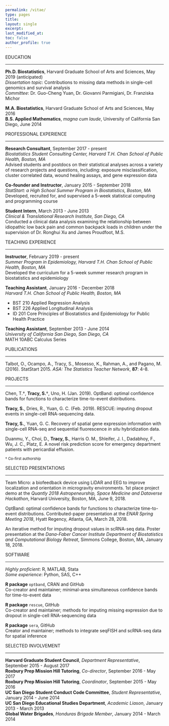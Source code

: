```yaml
---
permalink: /vitae/
type: pages
title:
layout: single
excerpt:
last_modified_at: 
toc: false
author_profile: true
---
```


EDUCATION

---

**Ph.D. Biostatistics**, Harvard Graduate School of Arts and Sciences, May 2019 (anticipated)  
*Dissertation topic*: Contributions to missing data methods in single-cell genomics and survival analysis  
*Committee*: Dr. Guo-Cheng Yuan, Dr. Giovanni Parmigiani, Dr. Franziska Michor  

**M.A. Biostatistics**, Harvard Graduate School of Arts and Sciences, May 2016  
**B.S. Applied Mathematics**, *magna cum laude*, University of California San Diego, June 2014  


PROFESSIONAL EXPERIENCE

---

**Research Consultant**, September 2017 - present  
*Biostatistics Student Consulting Center, Harvard T.H. Chan School of Public Health, Boston, MA*  
Advised students and postdocs on their statistical analyses across a variety of research projects and questions, including: exposure misclassification, cluster correlated data, wound healing assays, and gene expression data  

**Co-founder and Instructor**, January 2015 - September 2018  
*StatStart: a High School Summer Program in Biostatistics, Boston, MA*  
Developed, recruited for, and supervised a 5-week statistical computing and programming course  

**Student Intern**, March 2013 - June 2013  
*Clinical & Translational Research Institute, San Diego, CA*  
Conducted a clinical data analysis examining the relationship between idiopathic low back pain and common backpack loads in children under the supervision of Dr. Ronghui Xu and James Proudfoot, M.S.  


TEACHING EXPERIENCE

---

**Instructor**, February 2019 - present  
*Summer Program in Epidemiology, Harvard T.H. Chan School of Public Health, Boston, MA*   
Developed the curriculum for a 5-week summer research program in biostatistics and epidemiology  

**Teaching Assistant**, January 2016 - December 2018  
*Harvard T.H. Chan School of Public Health, Boston, MA*  
* BST 210 Applied Regression Analysis
* BST 226 Applied Longitudinal Analysis   
* ID 201 Core Principles of Biostatistics and Epidemiology for Public Health Practice  

**Teaching Assistant**, September 2013 - June 2014   
*University of California San Diego, San Diego, CA*   
MATH 10ABC Calculus Series  


PUBLICATIONS

---

Talbot, O., Ocampo, A., Tracy, S., Mosesso, K., Rahman, A., and Pagano, M. (2016). StatStart 2015. *ASA: The Statistics Teacher Network*, **87**: 4-8.


PROJECTS

---

Chen, T.&dagger;, **Tracy, S.**&dagger;, Uno, H. (Jan. 2019). OptBand: optimal confidence bands for functions to characterize time-to-event distributions. 
 
**Tracy, S.**, Dries, R., Yuan, G. C. (Feb. 2019). RESCUE: imputing dropout events in single-cell RNA-sequencing data.  

**Tracy, S.**, Yuan, G. C. Recovery of spatial gene expression information with single-cell RNA-seq and sequential fluorescence *in situ* hybridization data.  

Duanmu, Y., Choi, D., **Tracy, S.**, Harris O. M., Shleifer, J. I., Dadabhoy, F., Wu, J. C., Platz, E. A novel risk prediction score for emergency department patients with pericardial effusion.

<sub>&dagger; Co-first authorship</sub>


SELECTED PRESENTATIONS

---

Team Micro: a biofeedback device using LiDAR and EEG to improve localization and orientation in microgravity environments. 1st place project demo at the *Quantly 2018 Astropeneurship, Space Medicine and Dataverse Hackathon*, Harvard University, Boston, MA, June 9, 2018.

OptBand: optimal confidence bands for functions to characterize time-to-event distributions. Contributed-paper presentation at the *ENAR Spring Meeting 2018*, Hyatt Regency, Atlanta, GA, March 28, 2018.

An iterative method for imputing dropout values in scRNA-seq data. Poster presentation at the *Dana-Faber Cancer Institute Department of Biostatistics and Computational Biology Retreat*, Simmons College, Boston, MA, January 18, 2018.


SOFTWARE

---

*Highly proficient*: R, MATLAB, Stata  
*Some experience*: Python, SAS, C++  

**R package** `optband`, CRAN and GitHub  
Co-creator and maintainer; minimal-area simultaneous confidence bands for time-to-event data  

**R package** `rescue`, GitHub  
Co-creator and maintainer; methods for imputing missing expression due to dropout in single-cell RNA-sequencing data  

**R package** `sera`, GitHub  
Creator and maintainer; methods to integrate seqFISH and scRNA-seq data for spatial inference


SELECTED INVOLVEMENT

---

**Harvard Graduate Student Council**, *Department Representative*, September 2015 - August 2017  
**Roxbury Prep Mission Hill Tutoring**, *Co-director*, September 2016 - May 2017  
**Roxbury Prep Mission Hill Tutoring**, *Coordinator*, September 2015 - May 2016  
**UC San Diego Student Conduct Code Committee**, *Student Representative*, January 2014 - June 2014  
**UC San Diego Educational Studies Department**, *Academic Liason*, January 2013 - March 2013  
**Global Water Brigades**, *Honduras Brigade Member*, January 2014 - March 2014  


<!---
[PDF](https://seasamgo.github.io/assets/files/cv.pdf)
-->

